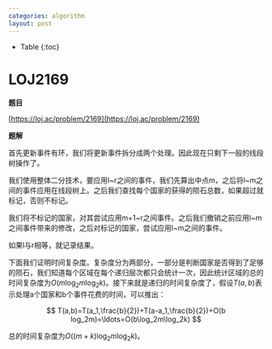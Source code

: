 ```yaml
---
categories: algorithm
layout: post
---
```


- Table
{:toc}
# LOJ2169

**题目**

[https://loj.ac/problem/2169](https://loj.ac/problem/2169)

**题解**

首先更新事件有环，我们将更新事件拆分成两个处理。因此现在只剩下一般的线段树操作了。

我们使用整体二分技术，要应用l~r之间的事件，我们先算出中点m，之后将l~m之间的事件应用在线段树上。之后我们查找每个国家的获得的陨石总数，如果超过就标记，否则不标记。

我们将不标记的国家，对其尝试应用m+1~r之间事件。之后我们撤销之前应用l~m之间事件带来的修改，之后对标记的国家，尝试应用l~m之间的事件。

如果l与r相等，就记录结果。

下面我们证明时间复杂度。复杂度分为两部分，一部分是判断国家是否得到了足够的陨石，我们知道每个区域在每个递归层次都只会统计一次，因此统计区域的总的时间复杂度为$O(m\log_2m\log_2k)$。接下来就是递归的时间复杂度了，假设$T(a,b)$表示处理a个国家和b个事件花费的时间，可以推出：


$$
T(a,b)=T(a_1,\frac{b}{2})+T(a-a_1,\frac{b}{2})+O(b
log_2m)=\ldots=O(b\log_2m\log_2k)
$$


总的时间复杂度为$O((m+k)\log_2m\log_2k)$。
